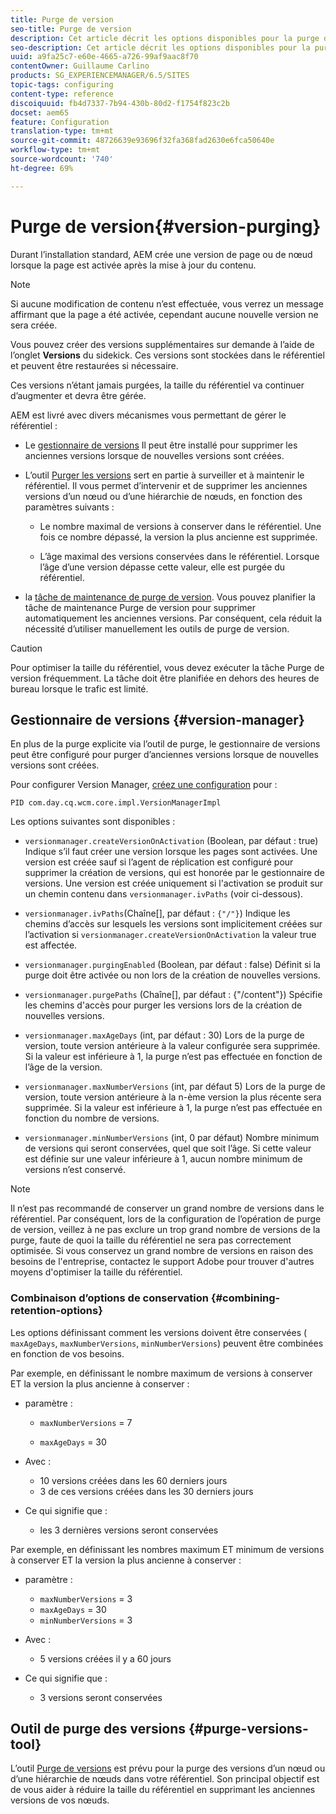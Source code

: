 ```yaml
---
title: Purge de version
seo-title: Purge de version
description: Cet article décrit les options disponibles pour la purge de version.
seo-description: Cet article décrit les options disponibles pour la purge de version.
uuid: a9fa25c7-e60e-4665-a726-99af9aac8f70
contentOwner: Guillaume Carlino
products: SG_EXPERIENCEMANAGER/6.5/SITES
topic-tags: configuring
content-type: reference
discoiquuid: fb4d7337-7b94-430b-80d2-f1754f823c2b
docset: aem65
feature: Configuration
translation-type: tm+mt
source-git-commit: 48726639e93696f32fa368fad2630e6fca50640e
workflow-type: tm+mt
source-wordcount: '740'
ht-degree: 69%

---
```



# Purge de version{#version-purging}

Durant l’installation standard, AEM crée une version de page ou de nœud lorsque la page est activée après la mise à jour du contenu. 

>[!NOTE]
>
>Si aucune modification de contenu n’est effectuée, vous verrez un message affirmant que la page a été activée, cependant aucune nouvelle version ne sera créée.

Vous pouvez créer des versions supplémentaires sur demande à l’aide de l’onglet **Versions** du sidekick. Ces versions sont stockées dans le référentiel et peuvent être restaurées si nécessaire. 

Ces versions n’étant jamais purgées, la taille du référentiel va continuer d’augmenter et devra être gérée.

AEM est livré avec divers mécanismes vous permettant de gérer le référentiel :

* Le [gestionnaire de versions](#version-manager) Il peut être installé pour supprimer les anciennes versions lorsque de nouvelles versions sont créées. 

* L’outil [Purger les versions](/help/sites-deploying/monitoring-and-maintaining.md#purgeversionstool) sert en partie à  surveiller et à maintenir le référentiel.
 Il vous permet d’intervenir et de supprimer les anciennes versions d’un nœud ou d’une hiérarchie de nœuds, en fonction des paramètres suivants :

   * Le nombre maximal de versions à conserver dans le référentiel.
Une fois ce nombre dépassé, la version la plus ancienne est supprimée.

   * L’âge maximal des versions conservées dans le référentiel.  Lorsque l’âge d’une version dépasse cette valeur, elle est purgée du référentiel. 

* la [tâche de maintenance de purge de version](/help/sites-administering/operations-dashboard.md#automated-maintenance-tasks). Vous pouvez planifier la tâche de maintenance Purge de version pour supprimer automatiquement les anciennes versions. Par conséquent, cela réduit la nécessité d’utiliser manuellement les outils de purge de version.

>[!CAUTION]
>
>Pour optimiser la taille du référentiel, vous devez exécuter la tâche Purge de version fréquemment. La tâche doit être planifiée en dehors des heures de bureau lorsque le trafic est limité.

## Gestionnaire de versions {#version-manager}

En plus de la purge explicite via l’outil de purge, le gestionnaire de versions peut être configuré pour purger d’anciennes versions lorsque de nouvelles versions sont créées.

Pour configurer Version Manager, [créez une configuration](/help/sites-deploying/configuring-osgi.md) pour :

`PID com.day.cq.wcm.core.impl.VersionManagerImpl`

Les options suivantes sont disponibles :

* `versionmanager.createVersionOnActivation` (Boolean, par défaut : true) Indique s’il faut créer une version lorsque les pages sont activées.
Une version est créée sauf si l’agent de réplication est configuré pour supprimer la création de versions, qui est honorée par le gestionnaire de versions.
Une version est créée uniquement si l&#39;activation se produit sur un chemin contenu dans `versionmanager.ivPaths` (voir ci-dessous).

* `versionmanager.ivPaths`(Chaîne[], par défaut :  `{"/"}`) Indique les chemins d’accès sur lesquels les versions sont implicitement créées sur l’activation si  `versionmanager.createVersionOnActivation` la valeur true est affectée.

* `versionmanager.purgingEnabled` (Boolean, par défaut : false) Définit si la purge doit être activée ou non lors de la création de nouvelles versions.

* `versionmanager.purgePaths` (Chaîne[], par défaut : {&quot;/content&quot;}) Spécifie les chemins d&#39;accès pour purger les versions lors de la création de nouvelles versions.

* `versionmanager.maxAgeDays` (int, par défaut : 30) Lors de la purge de version, toute version antérieure à la valeur configurée sera supprimée. Si la valeur est inférieure à 1, la purge n’est pas effectuée en fonction de l’âge de la version.

* `versionmanager.maxNumberVersions` (int, par défaut 5) Lors de la purge de version, toute version antérieure à la n-ème version la plus récente sera supprimée. Si la valeur est inférieure à 1, la purge n’est pas effectuée en fonction du nombre de versions.

* `versionmanager.minNumberVersions` (int, 0 par défaut) Nombre minimum de versions qui seront conservées, quel que soit l’âge. Si cette valeur est définie sur une valeur inférieure à 1, aucun nombre minimum de versions n’est conservé.

>[!NOTE]
>
>Il n’est pas recommandé de conserver un grand nombre de versions dans le référentiel. Par conséquent, lors de la configuration de l’opération de purge de version, veillez à ne pas exclure un trop grand nombre de versions de la purge, faute de quoi la taille du référentiel ne sera pas correctement optimisée. Si vous conservez un grand nombre de versions en raison des besoins de l&#39;entreprise, contactez le support Adobe pour trouver d&#39;autres moyens d&#39;optimiser la taille du référentiel.

### Combinaison d’options de conservation {#combining-retention-options}

Les options définissant comment les versions doivent être conservées ( `maxAgeDays`, `maxNumberVersions`, `minNumberVersions`) peuvent être combinées en fonction de vos besoins.

Par exemple, en définissant le nombre maximum de versions à conserver ET la version la plus ancienne à conserver :

* paramètre :

   * `maxNumberVersions` = 7

   * `maxAgeDays` = 30

* Avec :

   * 10 versions créées dans les 60 derniers jours
   * 3 de ces versions créées dans les 30 derniers jours 

* Ce qui signifie que :

   * les 3 dernières versions seront conservées 

Par exemple, en définissant les nombres maximum ET minimum de versions à conserver ET la version la plus ancienne à conserver :

* paramètre :

   * `maxNumberVersions` = 3
   * `maxAgeDays` = 30
   * `minNumberVersions` = 3

* Avec :

   * 5 versions créées il y a 60 jours

* Ce qui signifie que :

   * 3 versions seront conservées

## Outil de purge des versions {#purge-versions-tool}

L’outil [Purge de versions](/help/sites-deploying/monitoring-and-maintaining.md#purgeversionstool) est prévu pour la purge des versions d’un nœud ou d’une hiérarchie de nœuds dans votre référentiel. Son principal objectif est de vous aider à réduire la taille du référentiel en supprimant les anciennes versions de vos nœuds. 
